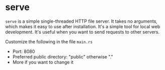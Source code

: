 # serve

`serve` is a simple single-threaded HTTP file server. It takes no arguments, which makes it easy to use after installation. It's a simple tool for local web development. It's useful when you want to send requests to other servers.

Customize the following in the file `main.rs`
* Port: 8080
* Preferred public directory: "public" otherwise "."
* More if you want to change it
